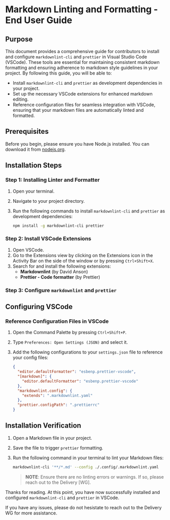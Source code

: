 # Markdown Linting and Formatting - End User Guide

## Purpose

This document provides a comprehensive guide for contributors to install and configure `markdownlint-cli` and `prettier` in Visual Studio Code (VSCode). These tools are essential for maintaining consistent markdown formatting and ensuring adherence to markdown style guidelines in your project. By following this guide, you will be able to:

- Install `markdownlint-cli` and `prettier` as development dependencies in your project.
- Set up the necessary VSCode extensions for enhanced markdown editing.
- Reference configuration files for seamless integration with VSCode, ensuring that your markdown files are automatically linted and formatted.

## Prerequisites

Before you begin, please ensure you have Node.js installed. You can download it from [nodejs.org](https://nodejs.org/).

## Installation Steps

### Step 1: Installing Linter and Formatter

1. Open your terminal.
2. Navigate to your project directory.
3. Run the following commands to install `markdownlint-cli` and `prettier` as development dependencies:

   ```bash
   npm install -g markdownlint-cli prettier
   ```

### Step 2: Install VSCode Extensions

1. Open VSCode.
2. Go to the Extensions view by clicking on the Extensions icon in the Activity Bar on the side of the window or by pressing `Ctrl+Shift+X`.
3. Search for and install the following extensions:
   - **Markdownlint** (by David Anson)
   - **Prettier - Code formatter** (by Prettier)

### Step 3: Configure `markdownlint` and `prettier`

## Configuring VSCode

### Reference Configuration Files in VSCode

1. Open the Command Palette by pressing `Ctrl+Shift+P`.
2. Type `Preferences: Open Settings (JSON)` and select it.
3. Add the following configurations to your `settings.json` file to reference your config files:

   ```json
   {
     "editor.defaultFormatter": "esbenp.prettier-vscode",
     "[markdown]": {
       "editor.defaultFormatter": "esbenp.prettier-vscode"
     },
     "markdownlint.config": {
       "extends": ".markdownlint.yaml"
     },
     "prettier.configPath": ".prettierrc"
   }
   ```

## Installation Verification

1. Open a Markdown file in your project.
2. Save the file to trigger `prettier` formatting.
3. Run the following command in your terminal to lint your Markdown files:

   ```bash
   markdownlint-cli '**/*.md' --config ./.config/.markdownlint.yaml
   ```

   > **NOTE**: Ensure there are no linting errors or warnings. If so, please reach out to the Delivery [WG].

Thanks for reading. At this point, you have now successfully installed and configured `markdownlint-cli` and `prettier` in VSCode.

If you have any issues, please do not hesistate to reach out to the Delivery WG for more assistance.
